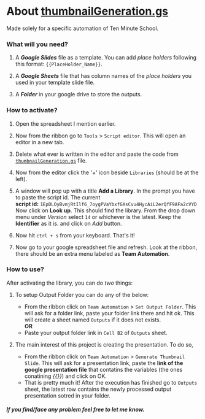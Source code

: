 # About [thumbnailGeneration.gs](https://github.com/s-shifat/Automation-Scripts/blob/main/10MS/Thumbnail-Generation-Updated/thumbnailGeneration.gs)

 Made solely for a specific automation of Ten Minute School.

### What will you need?

  1. A ***Google Slides*** file as a template. You can add *place holders* following this format: `{{PlaceHolder_Name}}`.

  2. A ***Google Sheets*** file that has column names of the *place holders* you used in your template slide file.

  3. A ***Folder*** in your google drive to store the outputs.

### How to activate?

  1. Open the spreadsheet I mention earlier.

  2. Now from the ribbon go to `Tools` > `Script editor`. This will open an editor in a new tab.

  3. Delete what ever is written in the editor and paste the code from [`thumbnailGeneration.gs`](https://github.com/s-shifat/Automation-Scripts/blob/main/10MS/Thumbnail-Generation-Updated/thumbnailGeneration.gs) file.

  4. Now from the editor click the '+' icon beside `Libraries` (should be at the left).

  5. A window will pop up with a title **Add a Library**. In the prompt you have to paste the script id.
    The current <br> 
    **script id:** `1EpDLOyBvmjRtIlf6_7oygPVaYbxfGXsCvu4HycAiL2erQfF9AFa2cVYD` <br>
    Now click on **Look up**.  This should find the library.
    From the drop down menu under *Version* select `14` or whichever is the latest.
    Keep the **Identifier** as it is. and click on *Add* button.

  6. Now hit `ctrl + s` from your keyboard. That's it!
  7. Now go to your google spreadsheet file and refresh. Look at the ribbon, there should be an extra menu labeled as **Team Automation**.

### How to use?
  After activating the library, you can do *two* things:
  
  1. To setup Output Folder you  can do any of the below:
     * From the ribbon click on `Team Automation` > `Set Output Folder`. This will ask for a folder link, paste your folder link there and hit ok. This will create a sheet named `Outputs` if it does not exists. <br>**OR**<br>
     * Paste your output folder link in `Cell B2` of `Outputs` sheet.
  
  2. The main interest of this project is creating the presentation. To do so,
     * From the ribbon click on `Team Automation` > `Generate Thumbnail Slide`. This will ask for a presentation link, paste the **link of the google presentation file** that contatins the variables (the ones conatining *{{}}*) and click on OK.
     * That is pretty much it! After the execution has finished go to `Outputs` sheet, the latest row contains the newly processed output presentation sotred in your folder.

##### If you find/face any problem feel free to let me know.

